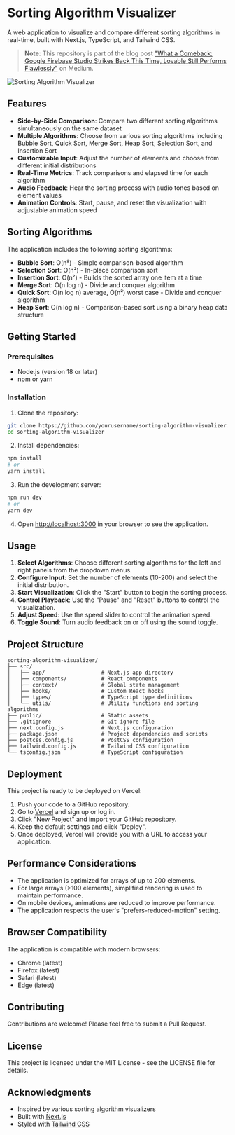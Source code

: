# Sorting Algorithm Visualizer

A web application to visualize and compare different sorting algorithms in real-time, built with Next.js, TypeScript, and Tailwind CSS.

> **Note**: This repository is part of the blog post ["What a Comeback: Google Firebase Studio Strikes Back This Time, Lovable Still Performs Flawlessly"](https://medium.com/@wjleon/what-a-comeback-google-firebase-studio-strikes-back-this-time-lovable-still-performs-flawlessly-cc9aafabaf6c) on Medium.

![Sorting Algorithm Visualizer](https://via.placeholder.com/800x400?text=Sorting+Algorithm+Visualizer)

## Features

- **Side-by-Side Comparison**: Compare two different sorting algorithms simultaneously on the same dataset
- **Multiple Algorithms**: Choose from various sorting algorithms including Bubble Sort, Quick Sort, Merge Sort, Heap Sort, Selection Sort, and Insertion Sort
- **Customizable Input**: Adjust the number of elements and choose from different initial distributions
- **Real-Time Metrics**: Track comparisons and elapsed time for each algorithm
- **Audio Feedback**: Hear the sorting process with audio tones based on element values
- **Animation Controls**: Start, pause, and reset the visualization with adjustable animation speed

## Sorting Algorithms

The application includes the following sorting algorithms:

- **Bubble Sort**: O(n²) - Simple comparison-based algorithm
- **Selection Sort**: O(n²) - In-place comparison sort
- **Insertion Sort**: O(n²) - Builds the sorted array one item at a time
- **Merge Sort**: O(n log n) - Divide and conquer algorithm
- **Quick Sort**: O(n log n) average, O(n²) worst case - Divide and conquer algorithm
- **Heap Sort**: O(n log n) - Comparison-based sort using a binary heap data structure

## Getting Started

### Prerequisites

- Node.js (version 18 or later)
- npm or yarn

### Installation

1. Clone the repository:

```bash
git clone https://github.com/yourusername/sorting-algorithm-visualizer.git
cd sorting-algorithm-visualizer
```

2. Install dependencies:

```bash
npm install
# or
yarn install
```

3. Run the development server:

```bash
npm run dev
# or
yarn dev
```

4. Open [http://localhost:3000](http://localhost:3000) in your browser to see the application.

## Usage

1. **Select Algorithms**: Choose different sorting algorithms for the left and right panels from the dropdown menus.
2. **Configure Input**: Set the number of elements (10-200) and select the initial distribution.
3. **Start Visualization**: Click the "Start" button to begin the sorting process.
4. **Control Playback**: Use the "Pause" and "Reset" buttons to control the visualization.
5. **Adjust Speed**: Use the speed slider to control the animation speed.
6. **Toggle Sound**: Turn audio feedback on or off using the sound toggle.

## Project Structure

```
sorting-algorithm-visualizer/
├── src/
│   ├── app/                  # Next.js app directory
│   ├── components/           # React components
│   ├── context/              # Global state management
│   ├── hooks/                # Custom React hooks
│   ├── types/                # TypeScript type definitions
│   └── utils/                # Utility functions and sorting algorithms
├── public/                   # Static assets
├── .gitignore                # Git ignore file
├── next.config.js            # Next.js configuration
├── package.json              # Project dependencies and scripts
├── postcss.config.js         # PostCSS configuration
├── tailwind.config.js        # Tailwind CSS configuration
└── tsconfig.json             # TypeScript configuration
```

## Deployment

This project is ready to be deployed on Vercel:

1. Push your code to a GitHub repository.
2. Go to [Vercel](https://vercel.com) and sign up or log in.
3. Click "New Project" and import your GitHub repository.
4. Keep the default settings and click "Deploy".
5. Once deployed, Vercel will provide you with a URL to access your application.

## Performance Considerations

- The application is optimized for arrays of up to 200 elements.
- For large arrays (>100 elements), simplified rendering is used to maintain performance.
- On mobile devices, animations are reduced to improve performance.
- The application respects the user's "prefers-reduced-motion" setting.

## Browser Compatibility

The application is compatible with modern browsers:
- Chrome (latest)
- Firefox (latest)
- Safari (latest)
- Edge (latest)

## Contributing

Contributions are welcome! Please feel free to submit a Pull Request.

## License

This project is licensed under the MIT License - see the LICENSE file for details.

## Acknowledgments

- Inspired by various sorting algorithm visualizers
- Built with [Next.js](https://nextjs.org/)
- Styled with [Tailwind CSS](https://tailwindcss.com/)

